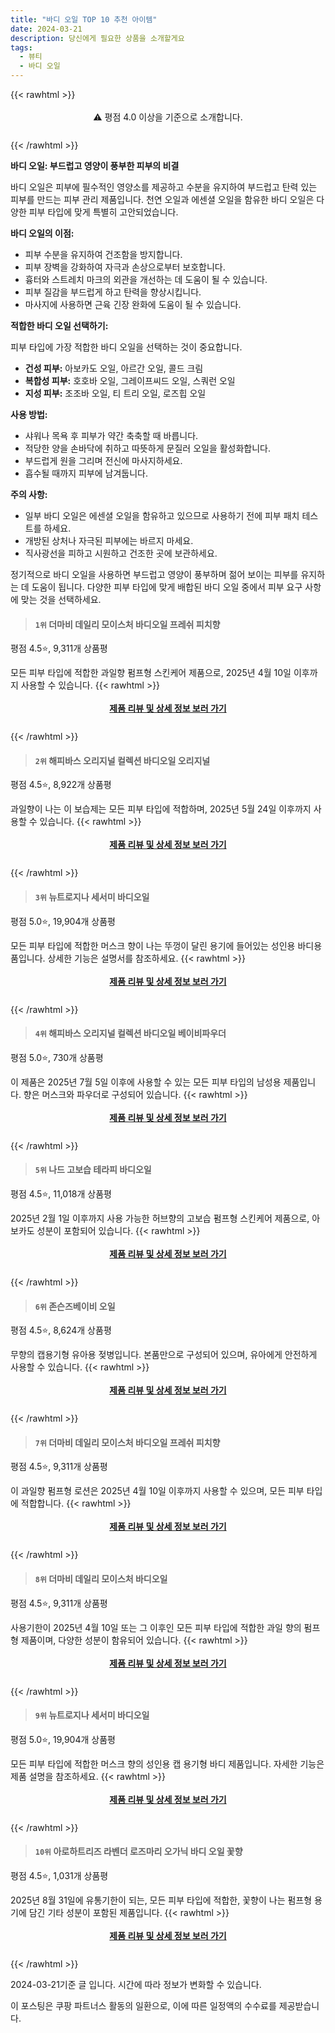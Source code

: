 ```yaml
---
title: "바디 오일 TOP 10 추천 아이템"
date: 2024-03-21
description: 당신에게 필요한 상품을 소개할게요
tags:
  - 뷰티
  - 바디 오일
---
```

{{< rawhtml >}}<div class="toc" style="text-align: center; height: 50px; line-height: 2;">  <p>⚠️ 평점 4.0 이상을 기준으로 소개합니다.<br></p></div> {{< /rawhtml >}}

**바디 오일: 부드럽고 영양이 풍부한 피부의 비결**

바디 오일은 피부에 필수적인 영양소를 제공하고 수분을 유지하여 부드럽고 탄력 있는 피부를 만드는 피부 관리 제품입니다. 천연 오일과 에센셜 오일을 함유한 바디 오일은 다양한 피부 타입에 맞게 특별히 고안되었습니다.

**바디 오일의 이점:**

* 피부 수분을 유지하여 건조함을 방지합니다.
* 피부 장벽을 강화하여 자극과 손상으로부터 보호합니다.
* 흉터와 스트레치 마크의 외관을 개선하는 데 도움이 될 수 있습니다.
* 피부 질감을 부드럽게 하고 탄력을 향상시킵니다.
* 마사지에 사용하면 근육 긴장 완화에 도움이 될 수 있습니다.

**적합한 바디 오일 선택하기:**

피부 타입에 가장 적합한 바디 오일을 선택하는 것이 중요합니다.

* **건성 피부:** 아보카도 오일, 아르간 오일, 콜드 크림
* **복합성 피부:** 호호바 오일, 그레이프씨드 오일, 스쿼런 오일
* **지성 피부:** 조조바 오일, 티 트리 오일, 로즈힙 오일

**사용 방법:**

* 샤워나 목욕 후 피부가 약간 축축할 때 바릅니다.
* 적당한 양을 손바닥에 취하고 따뜻하게 문질러 오일을 활성화합니다.
* 부드럽게 원을 그리며 전신에 마사지하세요.
* 흡수될 때까지 피부에 남겨둡니다.

**주의 사항:**

* 일부 바디 오일은 에센셜 오일을 함유하고 있으므로 사용하기 전에 피부 패치 테스트를 하세요.
* 개방된 상처나 자극된 피부에는 바르지 마세요.
* 직사광선을 피하고 시원하고 건조한 곳에 보관하세요.

정기적으로 바디 오일을 사용하면 부드럽고 영양이 풍부하며 젊어 보이는 피부를 유지하는 데 도움이 됩니다. 다양한 피부 타입에 맞게 배합된 바디 오일 중에서 피부 요구 사항에 맞는 것을 선택하세요.


>#### `1위` 더마비 데일리 모이스처 바디오일 프레쉬 피치향
평점 4.5⭐, 9,311개 상품평

모든 피부 타입에 적합한 과일향 펌프형 스킨케어 제품으로, 2025년 4월 10일 이후까지 사용할 수 있습니다.
{{< rawhtml >}}<div class="toc" style="text-align: center; height: 50px; line-height: 2;"><p><b><a href="https://link.coupang.com/re/AFFSDP?lptag=AF5033054&pageKey=249665&itemId=570247&vendorItemId=3000448108&traceid=V0-153-dd81750453d8c307&requestid=20240321164509591110830827&token=31850B%7CGM">제품 리뷰 및 상세 정보 보러 가기</a></b><br></p> </div>{{< /rawhtml >}}

>#### `2위` 해피바스 오리지널 컬렉션 바디오일 오리지널
평점 4.5⭐, 8,922개 상품평

과일향이 나는 이 보습제는 모든 피부 타입에 적합하며, 2025년 5월 24일 이후까지 사용할 수 있습니다.
{{< rawhtml >}}<div class="toc" style="text-align: center; height: 50px; line-height: 2;"><p><b><a href="https://link.coupang.com/re/AFFSDP?lptag=AF5033054&pageKey=6725724719&itemId=15869456041&vendorItemId=83619874566&traceid=V0-153-8230679b4303719e&requestid=20240321164509591110830827&token=31850B%7CGM">제품 리뷰 및 상세 정보 보러 가기</a></b><br></p> </div>{{< /rawhtml >}}

>#### `3위` 뉴트로지나 세서미 바디오일
평점 5.0⭐, 19,904개 상품평

모든 피부 타입에 적합한 머스크 향이 나는 뚜껑이 달린 용기에 들어있는 성인용 바디용품입니다. 상세한 기능은 설명서를 참조하세요.
{{< rawhtml >}}<div class="toc" style="text-align: center; height: 50px; line-height: 2;"><p><b><a href="https://link.coupang.com/re/AFFSDP?lptag=AF5033054&pageKey=9557994&itemId=17489246162&vendorItemId=84675637518&traceid=V0-153-ed931191de85b96f&requestid=20240321164509591110830827&token=31850B%7CGM">제품 리뷰 및 상세 정보 보러 가기</a></b><br></p> </div>{{< /rawhtml >}}

>#### `4위` 해피바스 오리지널 컬렉션 바디오일 베이비파우더
평점 5.0⭐, 730개 상품평

이 제품은 2025년 7월 5일 이후에 사용할 수 있는 모든 피부 타입의 남성용 제품입니다. 향은 머스크와 파우더로 구성되어 있습니다.
{{< rawhtml >}}<div class="toc" style="text-align: center; height: 50px; line-height: 2;"><p><b><a href="https://link.coupang.com/re/AFFSDP?lptag=AF5033054&pageKey=6725724720&itemId=15654742422&vendorItemId=82870617412&traceid=V0-153-8e32a63630f3b1aa&requestid=20240321164509591110830827&token=31850B%7CGM">제품 리뷰 및 상세 정보 보러 가기</a></b><br></p> </div>{{< /rawhtml >}}

>#### `5위` 나드 고보습 테라피 바디오일
평점 4.5⭐, 11,018개 상품평

2025년 2월 1일 이후까지 사용 가능한 허브향의 고보습 펌프형 스킨케어 제품으로, 아보카도 성분이 포함되어 있습니다.
{{< rawhtml >}}<div class="toc" style="text-align: center; height: 50px; line-height: 2;"><p><b><a href="https://link.coupang.com/re/AFFSDP?lptag=AF5033054&pageKey=4841458481&itemId=6257475486&vendorItemId=73553172701&traceid=V0-153-b680b469920edcbd&requestid=20240321164509591110830827&token=31850B%7CGM">제품 리뷰 및 상세 정보 보러 가기</a></b><br></p> </div>{{< /rawhtml >}}

>#### `6위` 존슨즈베이비 오일
평점 4.5⭐, 8,624개 상품평

무향의 캡용기형 유아용 젖병입니다. 본품만으로 구성되어 있으며, 유아에게 안전하게 사용할 수 있습니다.
{{< rawhtml >}}<div class="toc" style="text-align: center; height: 50px; line-height: 2;"><p><b><a href="https://link.coupang.com/re/AFFSDP?lptag=AF5033054&pageKey=7197539959&itemId=463874232&vendorItemId=84659012312&traceid=V0-153-bad32e88e4ccb079&requestid=20240321164509591110830827&token=31850B%7CGM">제품 리뷰 및 상세 정보 보러 가기</a></b><br></p> </div>{{< /rawhtml >}}

>#### `7위` 더마비 데일리 모이스처 바디오일 프레쉬 피치향
평점 4.5⭐, 9,311개 상품평

이 과일향 펌프형 로션은 2025년 4월 10일 이후까지 사용할 수 있으며, 모든 피부 타입에 적합합니다.
{{< rawhtml >}}<div class="toc" style="text-align: center; height: 50px; line-height: 2;"><p><b><a href="https://link.coupang.com/re/AFFSDP?lptag=AF5033054&pageKey=249665&itemId=18173722820&vendorItemId=4322796705&traceid=V0-153-dd81750453d8c307&requestid=20240321164509591110830827&token=31850B%7CGM">제품 리뷰 및 상세 정보 보러 가기</a></b><br></p> </div>{{< /rawhtml >}}

>#### `8위` 더마비 데일리 모이스처 바디오일
평점 4.5⭐, 9,311개 상품평

사용기한이 2025년 4월 10일 또는 그 이후인 모든 피부 타입에 적합한 과일 향의 펌프형 제품이며, 다양한 성분이 함유되어 있습니다.
{{< rawhtml >}}<div class="toc" style="text-align: center; height: 50px; line-height: 2;"><p><b><a href="https://link.coupang.com/re/AFFSDP?lptag=AF5033054&pageKey=249665&itemId=17929115544&vendorItemId=85091446491&traceid=V0-153-dd81750453d8c307&requestid=20240321164509591110830827&token=31850B%7CGM">제품 리뷰 및 상세 정보 보러 가기</a></b><br></p> </div>{{< /rawhtml >}}

>#### `9위` 뉴트로지나 세서미 바디오일
평점 5.0⭐, 19,904개 상품평

모든 피부 타입에 적합한 머스크 향의 성인용 캡 용기형 바디 제품입니다. 자세한 기능은 제품 설명을 참조하세요.
{{< rawhtml >}}<div class="toc" style="text-align: center; height: 50px; line-height: 2;"><p><b><a href="https://link.coupang.com/re/AFFSDP?lptag=AF5033054&pageKey=9557994&itemId=42078871&vendorItemId=84675606350&traceid=V0-153-ed931191de85b96f&requestid=20240321164509591110830827&token=31850B%7CGM">제품 리뷰 및 상세 정보 보러 가기</a></b><br></p> </div>{{< /rawhtml >}}

>#### `10위` 아로하트리즈 라벤더 로즈마리 오가닉 바디 오일 꽃향
평점 4.5⭐, 1,031개 상품평

2025년 8월 31일에 유통기한이 되는, 모든 피부 타입에 적합한, 꽃향이 나는 펌프형 용기에 담긴 기타 성분이 포함된 제품입니다.
{{< rawhtml >}}<div class="toc" style="text-align: center; height: 50px; line-height: 2;"><p><b><a href="https://link.coupang.com/re/AFFSDP?lptag=AF5033054&pageKey=187775&itemId=343751&vendorItemId=3000251800&traceid=V0-153-b4809a5e4ae103cd&requestid=20240321164509591110830827&token=31850B%7CGM">제품 리뷰 및 상세 정보 보러 가기</a></b><br></p> </div>{{< /rawhtml >}}


2024-03-21기준 글 입니다.
시간에 따라 정보가 변화할 수 있습니다.

이 포스팅은 쿠팡 파트너스 활동의 일환으로, 이에 따른 일정액의 수수료를 제공받습니다.